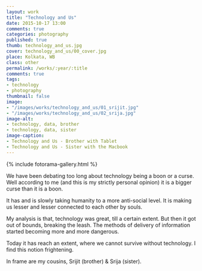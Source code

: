 ```yaml
---
layout: work
title: "Technology and Us"
date: 2015-10-17 13:00
comments: true
categories: photography
published: true
thumb: technology_and_us.jpg
cover: technology_and_us/00_cover.jpg
place: Kolkata, WB
class: other
permalink: /works/:year/:title
comments: true
tags:
- technology
- photography
thumbnail: false
image:
- "/images/works/technology_and_us/01_srijit.jpg"
- "/images/works/technology_and_us/02_srija.jpg"
image-alt:
- technology, data, brother
- technology, data, sister
image-caption:
- Technology and Us - Brother with Tablet
- Technology and Us - Sister with the Macbook
---
```

<p>
  {% include fotorama-gallery.html %}
</p>

We have been debating too long about technology being a boon or a curse. Well according to me (and this is my strictly personal opinion) it is a bigger curse than it is a boon.

It has and is slowly taking humanity to a more anti-social level. It is making us lesser and lesser connected to each other by souls.

My analysis is that, technology was great, till a certain extent. But then it got out of bounds, breaking the leash. The methods of delivery of information started becoming more and more dangerous.

Today it has reach an extent, where we cannot survive without technology. I find this notion frightening.

In frame are my cousins, Srijit (brother) & Srija (sister).
